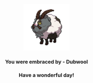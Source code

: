 <p align="center">
    <img src="https://raw.githubusercontent.com/PokeAPI/sprites/master/sprites/pokemon/832.png" width="150" height="150">
</p>
<h3 align="center">You were embraced by - <b>Dubwool</b></h3>
<h3 align="center">Have a wonderful day!</h3>
